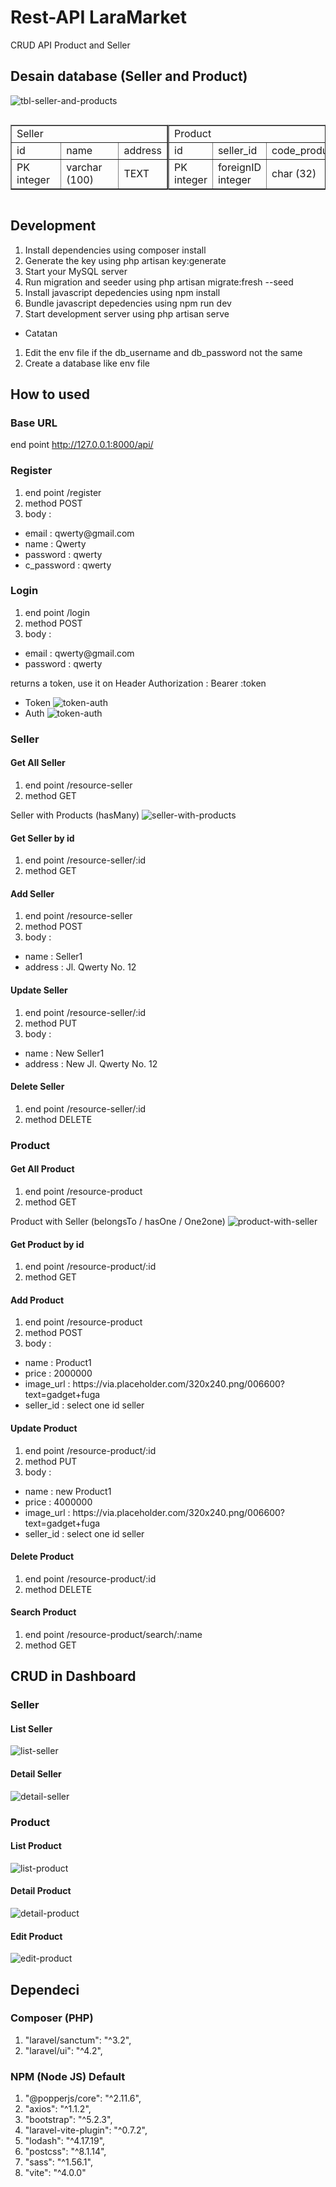 # Rest-API LaraMarket

CRUD API Product and Seller

## Desain database (Seller and Product)

![tbl-seller-and-products](/example/lara-market.png)

<div style="display: flex">
    <table border="1">
        <tr>
            <td colspan="3">Seller</td>
        </tr>
        <tr>
            <td>id</td>
            <td>name</td>
            <td>address</td>
        </tr>
        <tr>
            <td>PK integer</td>
            <td>varchar (100)</td>
            <td>TEXT</td>
        </tr>
    </table>
    <table border="1">
        <tr>
            <td colspan="6">Product</td>
        </tr>
        <tr>
            <td>id</td>
            <td>seller_id</td>
            <td>code_product</td>
            <td>name</td>
            <td>price</td>
            <td>image_url</td>
        </tr>
        <tr>
            <td>PK integer</td>
            <td>foreignID integer</td>
            <td>char (32)</td>
            <td>varchar (100)</td>
            <td>integer</td>
            <td>TEXT</td>
        </tr>
    </table>
</div>

## Development

1. Install dependencies using composer install
2. Generate the key using php artisan key:generate
3. Start your MySQL server
4. Run migration and seeder using php artisan migrate:fresh --seed
5. Install javascript depedencies using npm install
6. Bundle javascript depedencies using npm run dev
7. Start development server using php artisan serve

-   Catatan

1. Edit the env file if the db_username and db_password not the same
2. Create a database like env file

## How to used

### Base URL

end point http://127.0.0.1:8000/api/

### Register

1.  end point /register
2.  method POST
3.  body :

<ul>
    <li>email : qwerty@gmail.com</li>
    <li>name : Qwerty</li>
    <li>password : qwerty</li>
    <li>c_password : qwerty</li>
</ul>

### Login

1.  end point /login
2.  method POST
3.  body :

<ul>
    <li>email : qwerty@gmail.com</li>
    <li>password : qwerty</li>
</ul>

returns a token, use it on Header Authorization : Bearer :token

-   Token
    ![token-auth](/example/token_auth.png)
-   Auth
    ![token-auth](/example/header_auth.png)

<!-- Seller Start -->

### Seller

#### Get All Seller

1.  end point /resource-seller
2.  method GET

Seller with Products (hasMany)
![seller-with-products](/example/seller-with-products.png)

#### Get Seller by id

1.  end point /resource-seller/:id
2.  method GET

#### Add Seller

1.  end point /resource-seller
2.  method POST
3.  body :

<ul>
    <li>name : Seller1</li>
    <li>address : Jl. Qwerty No. 12</li>
</ul>

#### Update Seller

1.  end point /resource-seller/:id
2.  method PUT
3.  body :

<ul>
    <li>name : New Seller1</li>
    <li>address : New Jl. Qwerty No. 12</li>
</ul>

#### Delete Seller

1.  end point /resource-seller/:id
2.  method DELETE

<!-- Seller End -->

<!-- Product Start -->

### Product

#### Get All Product

1.  end point /resource-product
2.  method GET

Product with Seller (belongsTo / hasOne / One2one)
![product-with-seller](/example/product-with-seller.png)

#### Get Product by id

1.  end point /resource-product/:id
2.  method GET

#### Add Product

1.  end point /resource-product
2.  method POST
3.  body :

<ul>
    <li>name : Product1</li>
    <li>price : 2000000</li>
    <li>image_url : https://via.placeholder.com/320x240.png/006600?text=gadget+fuga</li>
    <li>seller_id : select one id seller </li>
</ul>

#### Update Product

1.  end point /resource-product/:id
2.  method PUT
3.  body :

<ul>
    <li>name : new Product1</li>
    <li>price : 4000000</li>
    <li>image_url : https://via.placeholder.com/320x240.png/006600?text=gadget+fuga</li>
    <li>seller_id : select one id seller </li>
</ul>

#### Delete Product

1.  end point /resource-product/:id
2.  method DELETE

#### Search Product

1.  end point /resource-product/search/:name
2.  method GET

<!-- Product End -->

<!-- CRUD -->

## CRUD in Dashboard

### Seller

#### List Seller

![list-seller](/example/Screenshot_16.png)

#### Detail Seller

![detail-seller](/example/Screenshot_17.png)

### Product

#### List Product

![list-product](/example/Screenshot_15.png)

#### Detail Product

![detail-product](/example/Screenshot_18.png)

#### Edit Product

![edit-product](/example/Screenshot_19.png)

## Dependeci

### Composer (PHP)

1. "laravel/sanctum": "^3.2",
2. "laravel/ui": "^4.2",

### NPM (Node JS) Default

1. "@popperjs/core": "^2.11.6",
2. "axios": "^1.1.2",
3. "bootstrap": "^5.2.3",
4. "laravel-vite-plugin": "^0.7.2",
5. "lodash": "^4.17.19",
6. "postcss": "^8.1.14",
7. "sass": "^1.56.1",
8. "vite": "^4.0.0"
